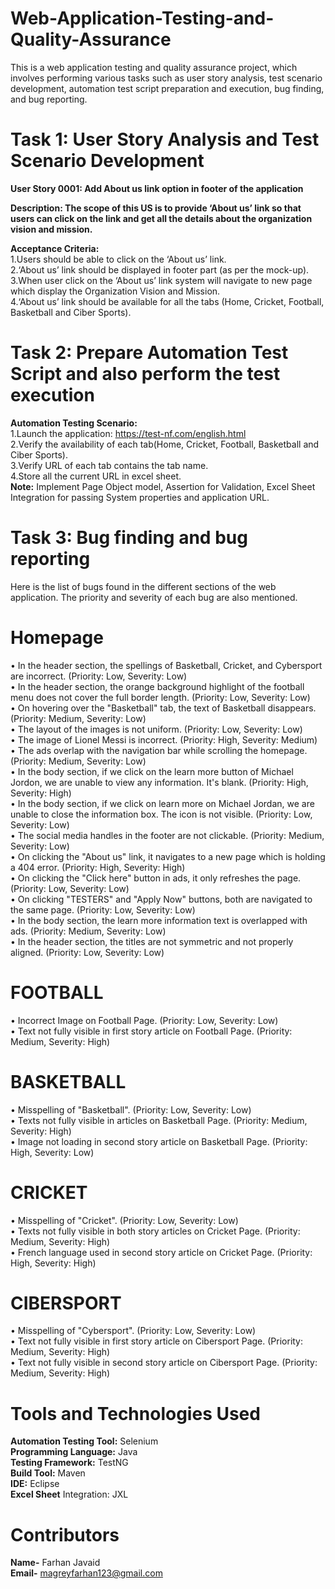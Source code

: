 # Web-Application-Testing-and-Quality-Assurance
This is a web application testing and quality assurance project, which involves performing various tasks such as user story analysis, test scenario development, automation test script preparation and execution, bug finding, and bug reporting.  
# Task 1: User Story Analysis and Test Scenario Development

**User Story 0001: Add About us link option in footer of the application**   

**Description: The scope of this US is to provide ‘About us’ link so that users can click on the link and get all the details about the organization vision and mission.**   

**Acceptance Criteria:**    
1.Users should be able to click on the ‘About us’ link.    
2.‘About us’ link should be displayed in footer part (as per the mock-up).  
3.When user click on the ‘About us’ link system will navigate to new page which display the Organization Vision and Mission.  
4.‘About us’ link should be available for all the tabs (Home, Cricket, Football, Basketball and Ciber Sports).  
# Task 2: Prepare Automation Test Script and also perform the test execution  
**Automation Testing Scenario:**    
1.Launch the application: https://test-nf.com/english.html    
2.Verify the availability of each tab(Home, Cricket, Football, Basketball and Ciber Sports).    
3.Verify URL of each tab contains the tab name.    
4.Store all the current URL in excel sheet.    
**Note:** Implement Page Object model, Assertion for Validation, Excel Sheet Integration for passing System properties and application URL.    

# Task 3: Bug finding and bug reporting
Here is the list of bugs found in the different sections of the web application. The priority and severity of each bug are also mentioned.
# Homepage
•	In the header section, the spellings of Basketball, Cricket, and Cybersport are incorrect. (Priority: Low, Severity: Low)    
•	In the header section, the orange background highlight of the football menu does not cover the full border length. (Priority: Low, Severity: Low)   
•	On hovering over the "Basketball" tab, the text of Basketball disappears. (Priority: Medium, Severity: Low)   
•	The layout of the images is not uniform. (Priority: Low, Severity: Low)    
•	The image of Lionel Messi is incorrect. (Priority: High, Severity: Medium)   
•	The ads overlap with the navigation bar while scrolling the homepage. (Priority: Medium, Severity: Low)   
•	In the body section, if we click on the learn more button of Michael Jordon, we are unable to view any information. It's blank. (Priority: High, Severity: High)   
•	In the body section, if we click on learn more on Michael Jordan, we are unable to close the information box. The icon is not visible. (Priority: Low, Severity: Low)    
•	The social media handles in the footer are not clickable. (Priority: Medium, Severity: Low)   
•	On clicking the "About us" link, it navigates to a new page which is holding a 404 error. (Priority: High, Severity: High)      
•	On clicking the "Click here" button in ads, it only refreshes the page. (Priority: Low, Severity: Low)    
•	On clicking "TESTERS" and "Apply Now" buttons, both are navigated to the same page. (Priority: Low, Severity: Low)     
•	In the body section, the learn more information text is overlapped with ads. (Priority: Medium, Severity: Low)    
•	In the header section, the titles are not symmetric and not properly aligned. (Priority: Low, Severity: Low)    

# FOOTBALL    
•	Incorrect Image on Football Page. (Priority: Low, Severity: Low)  
•	Text not fully visible in first story article on Football Page. (Priority: Medium, Severity: High)  

# BASKETBALL  
•	Misspelling of "Basketball". (Priority: Low, Severity: Low)  
•	Texts not fully visible in articles on Basketball Page. (Priority: Medium, Severity: High)  
•	Image not loading in second story article on Basketball Page. (Priority: High, Severity: Low)  

# CRICKET  
•	Misspelling of "Cricket". (Priority: Low, Severity: Low)  
•	Texts not fully visible in both story articles on Cricket Page. (Priority: Medium, Severity: High)  
•	French language used in second story article on Cricket Page. (Priority: High, Severity: High)  

# CIBERSPORT  
•	Misspelling of "Cybersport". (Priority: Low, Severity: Low)  
•	Text not fully visible in first story article on Cibersport Page. (Priority: Medium, Severity: High)  
•	Text not fully visible in second story article on Cibersport Page. (Priority: Medium, Severity: High)  
 

# Tools and Technologies Used  
**Automation Testing Tool:** Selenium  
**Programming Language:** Java  
**Testing Framework:** TestNG  
**Build Tool:** Maven  
**IDE:** Eclipse  
**Excel Sheet** Integration: JXL  
# Contributors  
**Name-** Farhan Javaid  
**Email-** magreyfarhan123@gmail.com  

